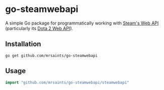 # go-steamwebapi

A simple Go package for programmatically working with [Steam's Web API][] (particularly its [Dota 2 Web API][]).

## Installation

```shell
go get github.com/mrsaints/go-steamwebapi
```

## Usage

```go
import "github.com/mrsaints/go-steamwebapi/steamwebapi"
```


[Steam's Web API]: https://developer.valvesoftware.com/wiki/Steam_Web_API
[Dota 2 Web API]: https://wiki.teamfortress.com/wiki/WebAPI#Dota_2